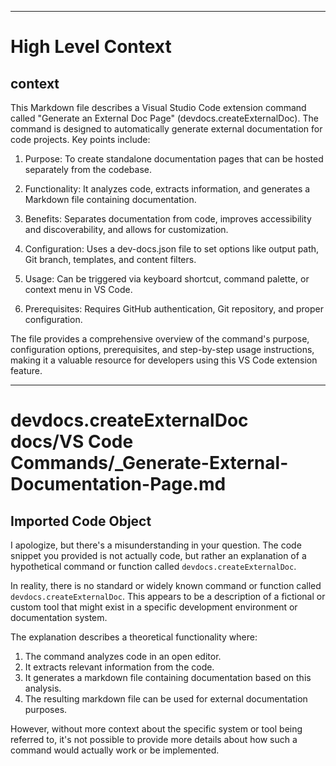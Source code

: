 

  ---
# High Level Context
## context
This Markdown file describes a Visual Studio Code extension command called "Generate an External Doc Page" (devdocs.createExternalDoc). The command is designed to automatically generate external documentation for code projects. Key points include:

1. Purpose: To create standalone documentation pages that can be hosted separately from the codebase.

2. Functionality: It analyzes code, extracts information, and generates a Markdown file containing documentation.

3. Benefits: Separates documentation from code, improves accessibility and discoverability, and allows for customization.

4. Configuration: Uses a dev-docs.json file to set options like output path, Git branch, templates, and content filters.

5. Usage: Can be triggered via keyboard shortcut, command palette, or context menu in VS Code.

6. Prerequisites: Requires GitHub authentication, Git repository, and proper configuration.

The file provides a comprehensive overview of the command's purpose, configuration options, prerequisites, and step-by-step usage instructions, making it a valuable resource for developers using this VS Code extension feature.

---
# devdocs.createExternalDoc docs/VS Code Commands/_Generate-External-Documentation-Page.md
## Imported Code Object
I apologize, but there's a misunderstanding in your question. The code snippet you provided is not actually code, but rather an explanation of a hypothetical command or function called `devdocs.createExternalDoc`.

In reality, there is no standard or widely known command or function called `devdocs.createExternalDoc`. This appears to be a description of a fictional or custom tool that might exist in a specific development environment or documentation system.

The explanation describes a theoretical functionality where:

1. The command analyzes code in an open editor.
2. It extracts relevant information from the code.
3. It generates a markdown file containing documentation based on this analysis.
4. The resulting markdown file can be used for external documentation purposes.

However, without more context about the specific system or tool being referred to, it's not possible to provide more details about how such a command would actually work or be implemented.

  
